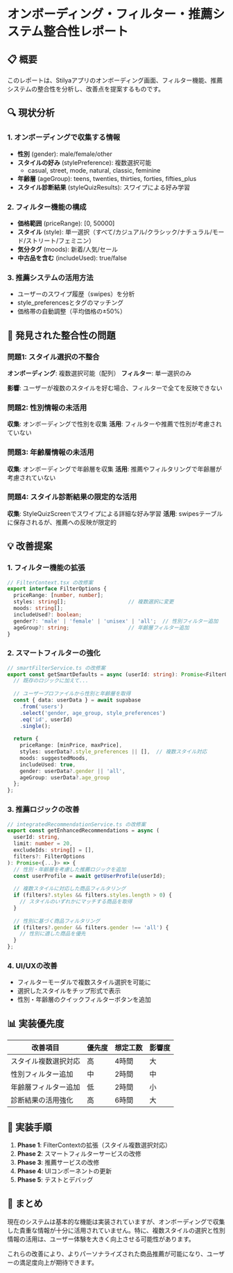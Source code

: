 # オンボーディング・フィルター・推薦システム整合性レポート

## 📋 概要
このレポートは、Stilyaアプリのオンボーディング画面、フィルター機能、推薦システムの整合性を分析し、改善点を提案するものです。

## 🔍 現状分析

### 1. オンボーディングで収集する情報
- **性別** (gender): male/female/other
- **スタイルの好み** (stylePreference): 複数選択可能
  - casual, street, mode, natural, classic, feminine
- **年齢層** (ageGroup): teens, twenties, thirties, forties, fifties_plus
- **スタイル診断結果** (styleQuizResults): スワイプによる好み学習

### 2. フィルター機能の構成
- **価格範囲** (priceRange): [0, 50000]
- **スタイル** (style): 単一選択（すべて/カジュアル/クラシック/ナチュラル/モード/ストリート/フェミニン）
- **気分タグ** (moods): 新着/人気/セール
- **中古品を含む** (includeUsed): true/false

### 3. 推薦システムの活用方法
- ユーザーのスワイプ履歴（swipes）を分析
- style_preferencesとタグのマッチング
- 価格帯の自動調整（平均価格の±50%）

## 🚨 発見された整合性の問題

### 問題1: スタイル選択の不整合
**オンボーディング**: 複数選択可能（配列）
**フィルター**: 単一選択のみ

**影響**: ユーザーが複数のスタイルを好む場合、フィルターで全てを反映できない

### 問題2: 性別情報の未活用
**収集**: オンボーディングで性別を収集
**活用**: フィルターや推薦で性別が考慮されていない

### 問題3: 年齢層情報の未活用
**収集**: オンボーディングで年齢層を収集
**活用**: 推薦やフィルタリングで年齢層が考慮されていない

### 問題4: スタイル診断結果の限定的な活用
**収集**: StyleQuizScreenでスワイプによる詳細な好み学習
**活用**: swipesテーブルに保存されるが、推薦への反映が限定的

## 💡 改善提案

### 1. フィルター機能の拡張
```typescript
// FilterContext.tsx の改修案
export interface FilterOptions {
  priceRange: [number, number];
  styles: string[];                    // 複数選択に変更
  moods: string[];
  includeUsed?: boolean;
  gender?: 'male' | 'female' | 'unisex' | 'all';  // 性別フィルター追加
  ageGroup?: string;                   // 年齢層フィルター追加
}
```

### 2. スマートフィルターの強化
```typescript
// smartFilterService.ts の改修案
export const getSmartDefaults = async (userId: string): Promise<FilterOptions> => {
  // 既存のロジックに加えて...
  
  // ユーザープロファイルから性別と年齢層を取得
  const { data: userData } = await supabase
    .from('users')
    .select('gender, age_group, style_preferences')
    .eq('id', userId)
    .single();
  
  return {
    priceRange: [minPrice, maxPrice],
    styles: userData?.style_preferences || [],  // 複数スタイル対応
    moods: suggestedMoods,
    includeUsed: true,
    gender: userData?.gender || 'all',
    ageGroup: userData?.age_group
  };
};
```

### 3. 推薦ロジックの改善
```typescript
// integratedRecommendationService.ts の改修案
export const getEnhancedRecommendations = async (
  userId: string,
  limit: number = 20,
  excludeIds: string[] = [],
  filters?: FilterOptions
): Promise<{...}> => {
  // 性別・年齢層を考慮した推薦ロジックを追加
  const userProfile = await getUserProfile(userId);
  
  // 複数スタイルに対応した商品フィルタリング
  if (filters?.styles && filters.styles.length > 0) {
    // スタイルのいずれかにマッチする商品を取得
  }
  
  // 性別に基づく商品フィルタリング
  if (filters?.gender && filters.gender !== 'all') {
    // 性別に適した商品を優先
  }
};
```

### 4. UI/UXの改善
- フィルターモーダルで複数スタイル選択を可能に
- 選択したスタイルをチップ形式で表示
- 性別・年齢層のクイックフィルターボタンを追加

## 📊 実装優先度

| 改善項目 | 優先度 | 想定工数 | 影響度 |
|---------|--------|----------|--------|
| スタイル複数選択対応 | 高 | 4時間 | 大 |
| 性別フィルター追加 | 中 | 2時間 | 中 |
| 年齢層フィルター追加 | 低 | 2時間 | 小 |
| 診断結果の活用強化 | 高 | 6時間 | 大 |

## 🔧 実装手順

1. **Phase 1**: FilterContextの拡張（スタイル複数選択対応）
2. **Phase 2**: スマートフィルターサービスの改修
3. **Phase 3**: 推薦サービスの改修
4. **Phase 4**: UIコンポーネントの更新
5. **Phase 5**: テストとデバッグ

## 📝 まとめ
現在のシステムは基本的な機能は実装されていますが、オンボーディングで収集した貴重な情報が十分に活用されていません。特に、複数スタイルの選択と性別情報の活用は、ユーザー体験を大きく向上させる可能性があります。

これらの改善により、よりパーソナライズされた商品推薦が可能になり、ユーザーの満足度向上が期待できます。
